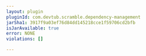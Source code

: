 ```yaml
---
layout: plugin
pluginId: com.devtub.scramble.dependency-management
jarSha1: 3917f9a03ef76d84dd145218cce1f59706cd2bfb
isJarAvailable: true
error: NONE
violations: []

---
```

